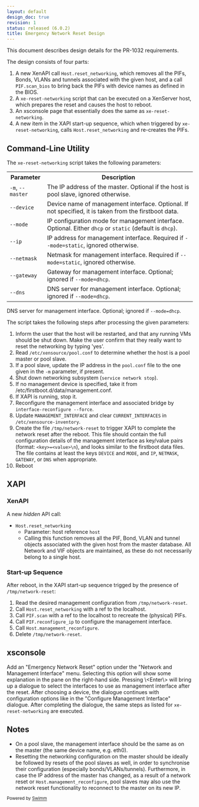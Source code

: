 ```yaml
---
layout: default
design_doc: true
revision: 1
status: released (6.0.2)
title: Emergency Network Reset Design
---
```

This document describes design details for the PR-1032 requirements.

The design consists of four parts:

1. A new XenAPI call `Host.reset_networking`, which removes all the PIFs, Bonds, VLANs and tunnels associated with the given host, and a call `PIF.scan_bios` to bring back the PIFs with device names as defined in the BIOS.
2. A `xe-reset-networking` script that can be executed on a XenServer host, which prepares the reset and causes the host to reboot.
3. An xsconsole page that essentially does the same as `xe-reset-networking`.
4. A new item in the XAPI start-up sequence, which when triggered by `xe-reset-networking`, calls `Host.reset_networking` and re-creates the PIFs.

## Command-Line Utility

The `xe-reset-networking` script takes the following parameters:

<table><tr> <th>Parameter</th> <th>Description</th> </tr> <tr> <td><code>-m</code>, <code>--master</code></td> <td>The IP address of the master. Optional if the host is pool slave, ignored otherwise.</td> </tr> <tr> <td><code>--device</code></td> <td>Device name of management interface. Optional. If not specified, it is taken from the firstboot data.</td> </tr> <tr> <td><code>--mode</code></td> <td>IP configuration mode for management interface. Optional. Either <code>dhcp</code> or <code>static</code> (default is <code>dhcp</code>).</td> </tr> <tr> <td><code>--ip</code></td> <td>IP address for management interface. Required if <code>--mode=static</code>, ignored otherwise.</td> </tr> <tr> <td><code>--netmask</code></td> <td>Netmask for management interface. Required if <code>--mode=static</code>, ignored otherwise.</td> </tr> <tr> <td><code>--gateway</code></td> <td>Gateway for management interface. Optional; ignored if <code>--mode=dhcp</code>.</td> </tr> <tr> <td><code>--dns</code></td> <td>DNS server for management interface. Optional; ignored if <code>--mode=dhcp</code>.</td> </tr> </table>

DNS server for management interface. Optional; ignored if `--mode=dhcp`.

The script takes the following steps after processing the given parameters:

 1. Inform the user that the host will be restarted, and that any running VMs should be shut down. Make the user confirm that they really want to reset the networking by typing 'yes'.
 2. Read `/etc/xensource/pool.conf` to determine whether the host is a pool master or pool slave.
 3. If a pool slave, update the IP address in the `pool.conf` file to the one given in the `-m` parameter, if present.
 4. Shut down networking subsystem (`service network stop`).
 5. If no management device is specified, take it from /etc/firstboot.d/data/management.conf.
 6. If XAPI is running, stop it.
 7. Reconfigure the management interface and associated bridge by `interface-reconfigure --force`.
 8. Update `MANAGEMENT_INTERFACE` and clear `CURRENT_INTERFACES` in `/etc/xensource-inventory`.
 9. Create the file `/tmp/network-reset` to trigger XAPI to complete the network reset after the reboot. This file should contain the full configuration details of the management interface as key/value pairs (format: `<key>=<value>\n`), and looks similar to the firstboot data files. The file contains at least the keys `DEVICE` and `MODE`, and `IP`, `NETMASK`, `GATEWAY`, or `DNS` when appropriate.
10. Reboot

## XAPI

### XenAPI

A new *hidden* API call:

- `Host.reset_networking`
  - Parameter: host reference `host`
  - Calling this function removes all the PIF, Bond, VLAN and tunnel objects associated with the given host from the master database. All Network and VIF objects are maintained, as these do not necessarily belong to a single host.

### Start-up Sequence

After reboot, in the XAPI start-up sequence trigged by the presence of `/tmp/network-reset`:

1. Read the desired management configuration from `/tmp/network-reset`.
2. Call `Host.reset_networking` with a ref to the localhost.
3. Call `PIF.scan` with a ref to the localhost to recreate the (physical) PIFs.
4. Call `PIF.reconfigure_ip` to configure the management interface.
5. Call `Host.management_reconfigure`.
6. Delete `/tmp/network-reset`.

## xsconsole

Add an "Emergency Network Reset" option under the "Network and Management Interface" menu. Selecting this option will show some explanation in the pane on the right-hand side. Pressing \\<Enter\\> will bring up a dialogue to select the interfaces to use as management interface after the reset. After choosing a device, the dialogue continues with configuration options like in the "Configure Management Interface" dialogue. After completing the dialogue, the same steps as listed for `xe-reset-networking` are executed.

## Notes

- On a pool slave, the management interface should be the same as on the master (the same device name, e.g. eth0).
- Resetting the networking configuration on the master should be ideally be followed by resets of the pool slaves as well, in order to synchronise their configuration (especially bonds/VLANs/tunnels). Furthermore, in case the IP address of the master has changed, as a result of a network reset or `Host.management_reconfigure`, pool slaves may also use the network reset functionality to reconnect to the master on its new IP.

<SwmMeta version="3.0.0"><sup>Powered by [Swimm](https://app.swimm.io/)</sup></SwmMeta>
